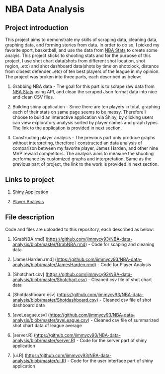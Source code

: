 # NBA Data Analysis

## Project introduction
   
   This project aims to demonstrate my skills of scraping data, cleaning data, graphing data, and forming stories from data. In order to do so, I picked my favorite sport, basketball, and use the data from [NBA Stats](http://stats.nba.com/) to create some analyis. This project sticks to shooting stats and for the purpose of this project, I use shot chart data(shots from different shot location, shot region,..etc) and shot dashboard data(shots by time on shotclock, distance from closest defender,..etc) of ten best players of the league in my opinion. The project was broken into three parts, each described as below:
    
    
1. Grabbing NBA data - The goal for this part is to scrape raw data from [NBA Stats](http://stats.nba.com/) using API, and clean the scraped Json format data into nice and clean CSV files.
    
2. Building shiny application - Since there are ten players in total, graphing each of their stats on same page seems to be messy. Therefore I choose to build an interactive application via Shiny, by clicking users can view exploratory analysis sorted by player names and graph types. The link to the application is provided in next section. 
   
3. Constructing player analysis - The previous part only produce graphs without interpreting, therefore I constructed an data analysis of comparison between my favorite player, James Harden, and other nine MVP reward competitors. The analysis aims to measure the shooting performance by customized graphs and interpretation. Same as the previous part of project, the link to the work is provided in next section. 
   
## Links to project

1. [Shiny Application](https://jimmycy93.shinyapps.io/Exericises/)

2. [Player Analysis](http://rpubs.com/jimmycy93/252619)

## File description

   Code and files are uploaded to this repository, each described as below:
   
1. [GrabNBA.rmd] (https://github.com/jimmycy93/NBA-data-analysis/blob/master/GrabNBA.rmd) - Code for scaping and cleaning data

2. [JamesHarden.rmd] (https://github.com/jimmycy93/NBA-data-analysis/blob/master/JamesHarden.rmd) - Code for Player Analysis

3. [Shotchart.csv] (https://github.com/jimmycy93/NBA-data-analysis/blob/master/Shotchart.csv) - Cleaned csv file of shot chart data

4. [Shotdashboard.csv] (https://github.com/jimmycy93/NBA-data-analysis/blob/master/Shotdashboard.csv) - Cleaned csv file of shot dashboard data   

5. [aveLeague.csv] (https://github.com/jimmycy93/NBA-data-analysis/blob/master/aveLeague.csv) - Cleaned csv file of summarized shot chart data of league average

6. [server.R] (https://github.com/jimmycy93/NBA-data-analysis/blob/master/server.R) - Code for the server part of shiny application

7. [ui.R] (https://github.com/jimmycy93/NBA-data-analysis/blob/master/ui.R) - Code for the user interface part of shiny application
